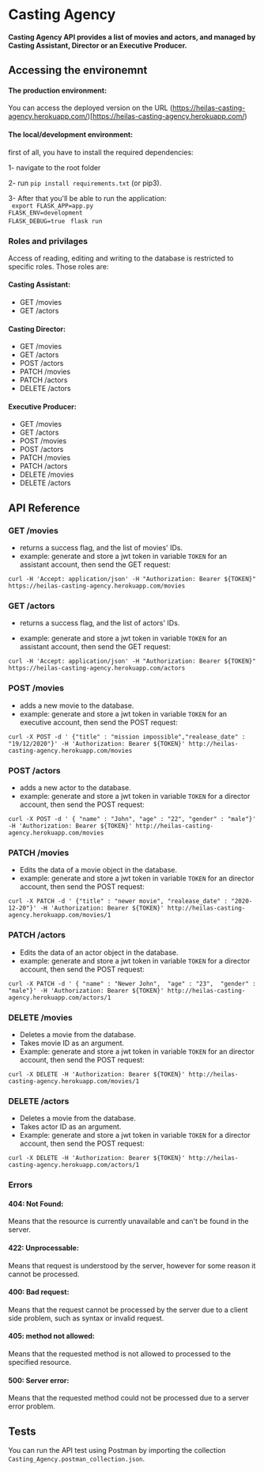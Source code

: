 # Casting Agency

#### Casting Agency API provides a list of movies and actors, and managed by Casting Assistant, Director or an Executive Producer.


## Accessing the environemnt

#### The production environment:

You can access the deployed version on the URL (https://heilas-casting-agency.herokuapp.com/)[https://heilas-casting-agency.herokuapp.com/)

#### The local/development environment:

first of all, you have to install the required dependencies:

1- navigate to the root folder

2- run ``` pip install requirements.txt ``` (or pip3). 

3- After that you'll be able to run the application:<br />
``` export FLASK_APP=app.py``` <br />
```FLASK_ENV=development``` <br />
```FLASK_DEBUG=true ```
```flask run ```



### Roles and privilages

Access of reading, editing and writing to the database is restricted to specific roles. Those roles are:


#### Casting Assistant:
* GET /movies
* GET /actors

#### Casting Director:
* GET /movies
* GET /actors
* POST /actors
* PATCH /movies
* PATCH /actors
* DELETE /actors

#### Executive Producer:
* GET /movies
* GET /actors
* POST /movies
* POST /actors
* PATCH /movies
* PATCH /actors
* DELETE /movies
* DELETE /actors

## API Reference

### GET /movies
* returns a success flag, and the list of movies' IDs.
* example: 
generate and store a jwt token in variable ```TOKEN``` for an assistant account, then send the GET request:

```curl -H 'Accept: application/json' -H "Authorization: Bearer ${TOKEN}"  https://heilas-casting-agency.herokuapp.com/movies ```

### GET /actors
* returns a success flag, and the list of actors' IDs.

* example: 
generate and store a jwt token in variable ```TOKEN``` for an assistant account, then send the GET request:

```curl -H 'Accept: application/json' -H "Authorization: Bearer ${TOKEN}"  https://heilas-casting-agency.herokuapp.com/actors ```
 

### POST /movies
* adds a new movie to the database.
* example: 
generate and store a jwt token in variable ```TOKEN``` for an executive account, then send the POST request:

```curl -X POST -d ' {"title" : "mission impossible","realease_date" : "19/12/2020"}' -H 'Authorization: Bearer ${TOKEN}' http://heilas-casting-agency.herokuapp.com/movies ```

### POST /actors
* adds a new actor to the database.
* example: 
generate and store a jwt token in variable ```TOKEN``` for a director account, then send the POST request:

```curl -X POST -d ' { "name" : "John", "age" : "22", "gender" : "male"}' -H 'Authorization: Bearer ${TOKEN}' http://heilas-casting-agency.herokuapp.com/movies ```

### PATCH /movies
* Edits the data of a movie object in the database.
* example: 
generate and store a jwt token in variable ```TOKEN``` for an director account, then send the POST request:

```curl -X PATCH -d ' {"title" : "newer movie", "realease_date" : "2020-12-20"}' -H 'Authorization: Bearer ${TOKEN}' http://heilas-casting-agency.herokuapp.com/movies/1 ```

### PATCH /actors
* Edits the data of an actor object in the database.
* example: 
generate and store a jwt token in variable ```TOKEN``` for a director account, then send the POST request:

```curl -X PATCH -d ' { "name" : "Newer John",  "age" : "23",  "gender" : "male"}' -H 'Authorization: Bearer ${TOKEN}' http://heilas-casting-agency.herokuapp.com/actors/1```

### DELETE /movies
* Deletes a movie from the database.
* Takes movie ID as an argument.
* Example: 
generate and store a jwt token in variable ```TOKEN``` for an director account, then send the POST request:

```curl -X DELETE -H 'Authorization: Bearer ${TOKEN}' http://heilas-casting-agency.herokuapp.com/movies/1 ```

### DELETE /actors
* Deletes a movie from the database.
* Takes actor ID as an argument.
* Example: 
generate and store a jwt token in variable ```TOKEN``` for a director account, then send the POST request:

```curl -X DELETE -H 'Authorization: Bearer ${TOKEN}' http://heilas-casting-agency.herokuapp.com/actors/1```

### Errors
#### 404: Not Found:
Means that the resource is currently unavailable and can't be found in the server.
#### 422: Unprocessable:
Means that request is understood by the server, however for some reason it cannot be processed.
#### 400: Bad request:
Means that the request cannot be processed by the server due to a client side problem, such as syntax or invalid request.
#### 405: method not allowed:
Means that the requested method is not allowed to processed to the specified resource.
#### 500: Server error:
Means that the requested method could not be processed due to a server error problem.

## Tests
You can run the API test using Postman by importing the collection ```Casting_Agency.postman_collection.json```.
